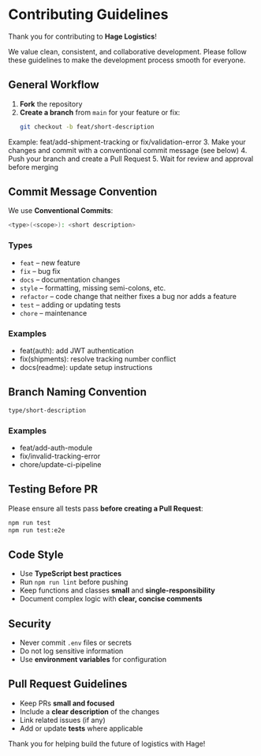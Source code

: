 # Contributing Guidelines

Thank you for contributing to **Hage Logistics**!

We value clean, consistent, and collaborative development. Please follow these guidelines to make the development process smooth for everyone.


## General Workflow

1. **Fork** the repository
2. **Create a branch** from `main` for your feature or fix:
   ```bash
   git checkout -b feat/short-description
Example: feat/add-shipment-tracking or fix/validation-error
3. Make your changes and commit with a conventional commit message (see below)
4. Push your branch and create a Pull Request
5. Wait for review and approval before merging

## Commit Message Convention

We use **Conventional Commits**:
```bash
<type>(<scope>): <short description>
```

### Types

- `feat` – new feature  
- `fix` – bug fix  
- `docs` – documentation changes  
- `style` – formatting, missing semi-colons, etc.  
- `refactor` – code change that neither fixes a bug nor adds a feature  
- `test` – adding or updating tests  
- `chore` – maintenance

### Examples

- feat(auth): add JWT authentication
- fix(shipments): resolve tracking number conflict
- docs(readme): update setup instructions


## Branch Naming Convention

```bash
type/short-description
```

### Examples

- feat/add-auth-module
- fix/invalid-tracking-error
- chore/update-ci-pipeline


## Testing Before PR

Please ensure all tests pass **before creating a Pull Request**:

```bash
npm run test
npm run test:e2e
```

## Code Style

- Use **TypeScript best practices**
- Run `npm run lint` before pushing
- Keep functions and classes **small** and **single-responsibility**
- Document complex logic with **clear, concise comments**


## Security

- Never commit `.env` files or secrets
- Do not log sensitive information
- Use **environment variables** for configuration

## Pull Request Guidelines

- Keep PRs **small and focused**
- Include a **clear description** of the changes
- Link related issues (if any)
- Add or update **tests** where applicable

Thank you for helping build the future of logistics with Hage! 